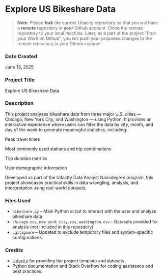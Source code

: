 # Explore US Bikeshare Data

> **Note**: Please **fork** the current Udacity repository so that you will have a **remote** repository in **your** Github account. Clone the remote repository to your local machine. Later, as a part of the project "Post your Work on Github", you will push your proposed changes to the remote repository in your Github account.

### Date Created
June 13, 2025

### Project Title
Explore US Bikeshare Data

### Description
This project analyzes bikeshare data from three major U.S. cities — Chicago, New York City, and Washington — using Python. It provides an interactive experience where users can filter the data by city, month, and day of the week to generate meaningful statistics, including:

Peak travel times

Most commonly used stations and trip combinations

Trip duration metrics

User demographic information

Developed as part of the Udacity Data Analyst Nanodegree program, this project showcases practical skills in data wrangling, analysis, and interpretation using real-world datasets.
### Files Used
- `bikeshare.py` – Main Python script to interact with the user and analyze bikeshare data.
- `chicago.csv`, `new_york_city.csv`, `washington.csv` – Datasets provided for analysis (not included in this repository).
- `.gitignore` – Updated to exclude temporary files and system-specific configurations.

### Credits
- [Udacity](https://www.udacity.com/) for providing the project template and datasets.
- Python documentation and Stack Overflow for coding assistance and best practices.
